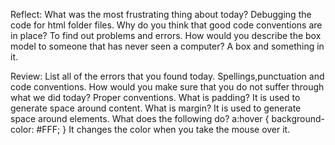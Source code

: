 Reflect:
What was the most frustrating thing about today?
Debugging the code for html folder files.
Why do you think that good code conventions are in place?
To find out problems and errors.
How would you describe the box model to someone that has never seen a computer?
A box and something in it.

Review:
List all of the errors that you found today.
Spellings,punctuation and code conventions.
How would you make sure that you do not suffer through what we did today?
Proper conventions.
What is padding?
It is used to generate space around content.
What is margin?
It is used to generate space around elements.
What does the following do?
a:hover {
    background-color: #FFF;
}
It changes the color when you take the mouse over it.
